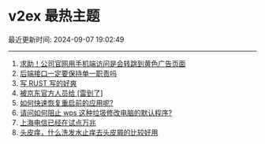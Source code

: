 # v2ex 最热主题

最近更新时间: 2024-09-07 19:02:49

--- 
1. [求助！公司官网用手机端访问是会转跳到黄色广告页面](https://www.v2ex.com/t/1070878) 
2. [后端接口一定要保持单一职责吗](https://www.v2ex.com/t/1070858) 
3. [写 RUST 写的好爽](https://www.v2ex.com/t/1070876) 
4. [被京东官方人员给 [雷到了]](https://www.v2ex.com/t/1070889) 
5. [如何快速恢复重启前的应用呢?](https://www.v2ex.com/t/1070882) 
6. [请问如何阻止 wps 这种垃圾修改电脑的默认程序?](https://www.v2ex.com/t/1070887) 
7. [上海电信已经在试点万兆](https://www.v2ex.com/t/1070890) 
8. [头皮痒，什么洗发水止痒去头皮屑的比较好用](https://www.v2ex.com/t/1070900) 
